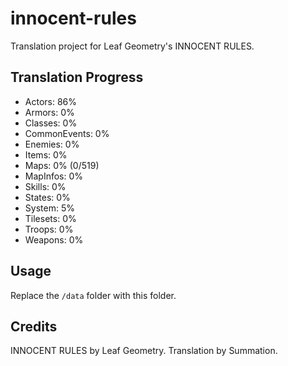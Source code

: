 # innocent-rules
Translation project for Leaf Geometry's INNOCENT RULES.

## Translation Progress
- Actors: 86%
- Armors: 0%
- Classes: 0%
- CommonEvents: 0%
- Enemies: 0%
- Items: 0%
- Maps: 0% (0/519)
- MapInfos: 0%
- Skills: 0%
- States: 0%
- System: 5%
- Tilesets: 0%
- Troops: 0%
- Weapons: 0%

## Usage
Replace the `/data` folder with this folder.

## Credits
INNOCENT RULES by Leaf Geometry.
Translation by Summation.
